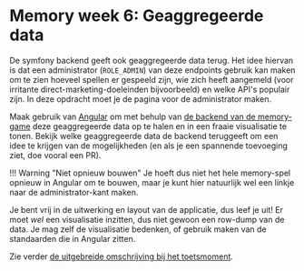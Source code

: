 # Memory week 6: Geaggregeerde data

De symfony backend geeft ook geaggregeerde data terug. Het idee hiervan is dat een administrator (`ROLE_ADMIN`) van deze endpoints gebruik kan maken om te zien hoeveel spellen er gespeeld zijn, wie zich heeft aangemeld (voor irritante direct-marketing-doeleinden bijvoorbeeld) en welke API's populair zijn. In deze opdracht moet je de pagina voor de administrator maken. 

Maak gebruik van [Angular](https://angular.io) om met behulp van [de backend van de memory-game](https://github.com/hanze-hbo-ict/memory-backend) deze geaggregeerde data op te halen en in een fraaie visualisatie te tonen. Bekijk welke geaggregeerde data de backend teruggeeft om een idee te krijgen van de mogelijkheden (en als je een spannende toevoeging ziet, doe vooral een PR). 

!!! Warning "Niet opnieuw bouwen"
    Je hoeft dus niet het hele memory-spel opnieuw in Angular om te bouwen, maar je kunt hier natuurlijk wel een linkje naar de administrator-kant maken. 

Je bent vrij in de uitwerking en layout van de applicatie, dus leef je uit! Er moet *wel* een visualisatie inzitten, dus niet gewoon een row-dump van de data. Je mag zelf de visualisatie bedenken, of gebruik maken van de standaarden die in Angular zitten.

Zie verder [de uitgebreide omschrijving bij het toetsmoment](../week7/memory.md).



